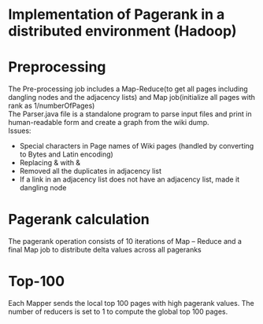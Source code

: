 # Implementation of Pagerank in a distributed environment (Hadoop)  

# Preprocessing  
The Pre-processing job includes a Map-Reduce(to get all pages including dangling nodes and the adjacency lists) and Map job(initialize all pages with rank as 1/numberOfPages)  
The Parser.java file is a standalone program to parse input files and print in human-readable form and create a graph from the wiki dump.  
Issues:  
- Special characters in Page names of Wiki pages (handled by converting to Bytes and Latin encoding)  
- Replacing & with &amp;  
- Removed all the duplicates in adjacency list  
- If a link in an adjacency list does not have an adjacency list, made it dangling node  

# Pagerank calculation
The pagerank operation consists of 10 iterations of Map – Reduce and a final Map job to distribute delta values across all pageranks  

# Top-100
Each Mapper sends the local top 100 pages with high pagerank values. The number of reducers is set to 1 to compute the global top 100 pages.  

